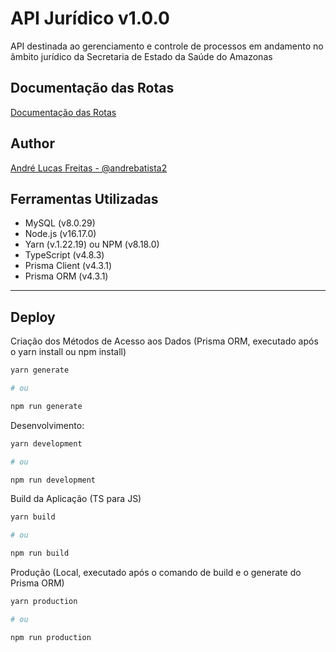 # API Jurídico v1.0.0

API destinada ao gerenciamento e controle de processos em andamento no âmbito jurídico da Secretaria de Estado da
Saúde do Amazonas

## Documentação das Rotas

[Documentação das Rotas](http://localhost:3700/api/v1/docs)

## Author

[André Lucas Freitas - @andrebatista2](https://www.github.com/andrebatista2)

## Ferramentas Utilizadas

- MySQL (v8.0.29)
- Node.js (v16.17.0)
- Yarn (v.1.22.19) ou NPM (v8.18.0)
- TypeScript (v4.8.3)
- Prisma Client (v4.3.1)
- Prisma ORM (v4.3.1)

---

## Deploy

Criação dos Métodos de Acesso aos Dados (Prisma ORM, executado após o yarn install ou npm install)

```bash
yarn generate

# ou

npm run generate
```

Desenvolvimento:

```bash
yarn development

# ou

npm run development
```

Build da Aplicação (TS para JS)

```bash
yarn build

# ou

npm run build
```

Produção (Local, executado após o comando de build e o generate do Prisma ORM)

```bash
yarn production

# ou

npm run production
```
